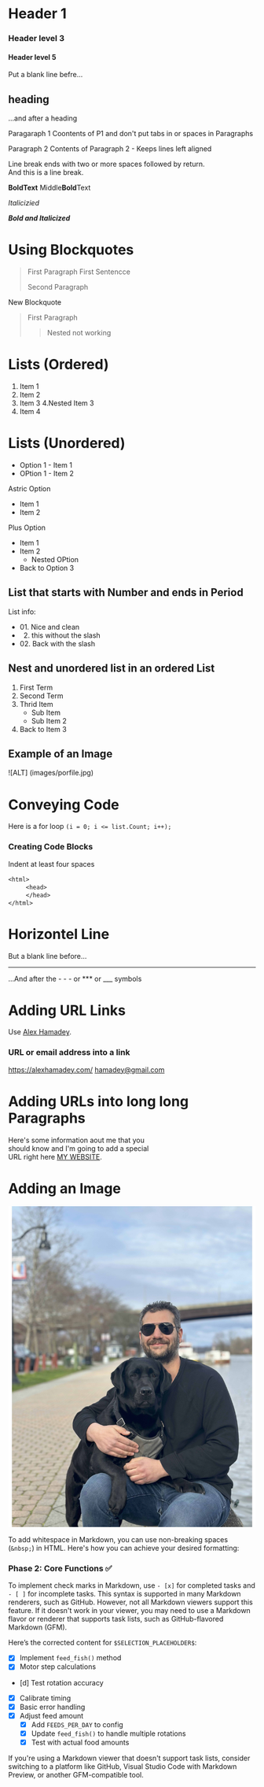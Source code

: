 # Header 1
### Header level 3
#### Header level 5


Put a blank line befre...

## heading

...and after a heading

Paragaraph 1
Coontents of P1 and don't put tabs in or spaces in Paragraphs

Paragraph 2
Contents of Paragraph 2 - Keeps lines left aligned

Line break ends with two or more spaces followed by return.  
And this is a line break.

**BoldText**
Middle**Bold**Text

*Italicizied*

***Bold and Italicized*** 

# Using Blockquotes
> First Paragraph
> First Sentencce
>
>Second Paragraph  

New Blockquote
> First Paragraph
>  
>> Nested not working

# Lists (Ordered)
1. Item 1
2. Item 2
3. Item 3
    4.Nested Item 3 
4. Item 4

# Lists (Unordered)
- Option 1 - Item 1 
- OPtion 1 - Item 2 

Astric Option
* Item 1
* Item 2

Plus Option
+ Item 1
+ Item 2
    + Nested OPtion
+ Back to Option 3

## List that starts with Number and ends in Period
List info:
+ 01\. Nice and clean
+ 02. this without the slash
+ 02\. Back with the slash

## Nest and unordered list in an ordered List
1. First Term
2. Second Term
3. Thrid Item
    - Sub Item
    - Sub Item 2
4. Back to Item 3

## Example of an Image
![ALT] (images/porfile.jpg)

# Conveying Code
Here is a for loop `(i = 0; i <= list.Count; i++);` 
### Creating Code Blocks
Indent at least four spaces

    <html>
         <head>
         </head>
    </html>

# Horizontel Line
But a blank line before...

---

...And after the - - - or *** or ___ symbols

# Adding URL Links

Use [Alex Hamadey](https://alexhamadey.com/ "My Website").
### URL or email address into a link
<https://alexhamadey.com/>
<hamadey@gmail.com>

# Adding URLs into long long Paragraphs
Here's some information aout me that you\
should know and I'm going to add a special\
URL right here [MY WEBSITE][1].

[1]: <https://alexhamadey.com/> "Name of website when hovered about link"

# Adding an Image
![This text will go italicized and below the image](images/porfile.jpg "This is the Title of the image")



To add whitespace in Markdown, you can use non-breaking spaces (`&nbsp;`) in HTML. Here's how you can achieve your desired formatting:




### Phase 2: Core Functions ✅
To implement check marks in Markdown, use `- [x]` for completed tasks and `- [ ]` for incomplete tasks. This syntax is supported in many Markdown renderers, such as GitHub. However, not all Markdown viewers support this feature. If it doesn't work in your viewer, you may need to use a Markdown flavor or renderer that supports task lists, such as GitHub-flavored Markdown (GFM).

Here’s the corrected content for `$SELECTION_PLACEHOLDER$`:

- [x] Implement `feed_fish()` method
- [x] Motor step calculations
- [d] Test rotation accuracy
- [x] Calibrate timing
- [x] Basic error handling
- [x] Adjust feed amount
    - [x] Add `FEEDS_PER_DAY` to config
    - [x] Update `feed_fish()` to handle multiple rotations
    - [x] Test with actual food amounts

If you're using a Markdown viewer that doesn't support task lists, consider switching to a platform like GitHub, Visual Studio Code with Markdown Preview, or another GFM-compatible tool.



